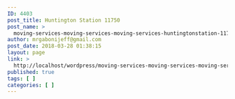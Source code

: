 ```yaml
---
ID: 4403
post_title: Huntington Station 11750
post_name: >
  moving-services-moving-services-moving-services-huntingtonstation-11750
author: mrgabonijeff@gmail.com
post_date: 2018-03-28 01:38:15
layout: page
link: >
  http://localhost/wordpress/moving-services-moving-services-moving-services-huntingtonstation-11750/
published: true
tags: [ ]
categories: [ ]
---
```

